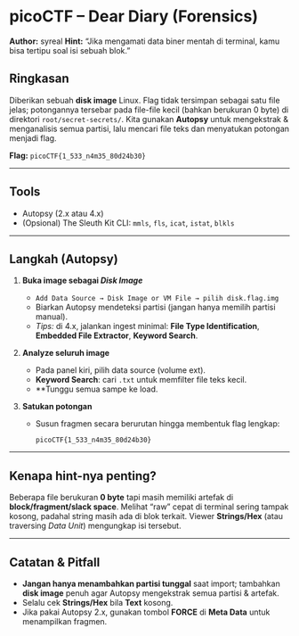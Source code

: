 # picoCTF – Dear Diary (Forensics)

**Author:** syreal
**Hint:** “Jika mengamati data biner mentah di terminal, kamu bisa tertipu soal isi sebuah blok.”

## Ringkasan

Diberikan sebuah **disk image** Linux. Flag tidak tersimpan sebagai satu file jelas; potongannya tersebar pada file-file kecil (bahkan berukuran 0 byte) di direktori `root/secret-secrets/`. Kita gunakan **Autopsy** untuk mengekstrak & menganalisis semua partisi, lalu mencari file teks dan menyatukan potongan menjadi flag.

**Flag:** `picoCTF{1_533_n4m35_80d24b30}`

---

## Tools

* Autopsy (2.x atau 4.x)
* (Opsional) The Sleuth Kit CLI: `mmls`, `fls`, `icat`, `istat`, `blkls`

---

## Langkah (Autopsy)

1. **Buka image sebagai *Disk Image***

   * `Add Data Source → Disk Image or VM File → pilih disk.flag.img`
   * Biarkan Autopsy mendeteksi partisi (jangan hanya memilih partisi manual).
   * *Tips:* di 4.x, jalankan ingest minimal: **File Type Identification**, **Embedded File Extractor**, **Keyword Search**.

2. **Analyze seluruh image**

   * Pada panel kiri, pilih data source (volume ext).
   * **Keyword Search**: cari `.txt` untuk memfilter file teks kecil.
   * **Tunggu semua sampe ke load.
   

3. **Satukan potongan**

   * Susun fragmen secara berurutan hingga membentuk flag lengkap:

     ```
     picoCTF{1_533_n4m35_80d24b30}
     ```

---

## Kenapa hint-nya penting?

Beberapa file berukuran **0 byte** tapi masih memiliki artefak di **block/fragment/slack space**. Melihat “raw” cepat di terminal sering tampak kosong, padahal string masih ada di blok terkait. Viewer **Strings/Hex** (atau traversing *Data Unit*) mengungkap isi tersebut.

---

## Catatan & Pitfall

* **Jangan hanya menambahkan partisi tunggal** saat import; tambahkan **disk image** penuh agar Autopsy mengekstrak semua partisi & artefak.
* Selalu cek **Strings/Hex** bila **Text** kosong.
* Jika pakai Autopsy 2.x, gunakan tombol **FORCE** di **Meta Data** untuk menampilkan fragmen.

